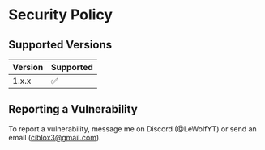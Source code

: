 # Security Policy

## Supported Versions

| Version | Supported          |
| ------- | ------------------ |
| 1.x.x   | :white_check_mark: |

## Reporting a Vulnerability

To report a vulnerability, message me on Discord (@LeWolfYT) or send an email (ciblox3@gmail.com).
